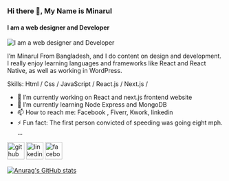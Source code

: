 ### Hi there 👋, My Name is Minarul
#### I am a web designer and Developer
![I am a web designer and Developer](https://i.ibb.co/2P9bqdV/1647962437175.jpg)

I’m Minarul From Bangladesh, and I do content on design and development. I really enjoy learning languages and frameworks like React and React Native, as well as working in WordPress.

Skills: Html / Css  / JavaScript / React.js / Next.js / 

- 🔭 I’m currently working on React and next.js frontend website 
- 🌱 I’m currently learning Node Express and MongoDB 
- 📫 How to reach me: Facebook , Fiverr, Kwork, linkedin 
- ⚡ Fun fact: The first person convicted of speeding was going eight mph. ... 


[<img src='https://cdn.jsdelivr.net/npm/simple-icons@3.0.1/icons/github.svg' alt='github' height='40'>](https://github.com/suncodebd)  [<img src='https://cdn.jsdelivr.net/npm/simple-icons@3.0.1/icons/linkedin.svg' alt='linkedin' height='40'>](https://www.linkedin.com/in/suncodebd/)  [<img src='https://cdn.jsdelivr.net/npm/simple-icons@3.0.1/icons/facebook.svg' alt='facebook' height='40'>](https://www.facebook.com/suncodebd.me)  








    


[![Anurag's GitHub stats](https://github-readme-stats.vercel.app/api?username=suncodebd)](https://github.com/anuraghazra/github-readme-stats)

<!---
suncodebd/suncodebd is a ✨ special ✨ repository because its `README.md` (this file) appears on your GitHub profile.
You can click the Preview link to take a look at your changes.
--->
